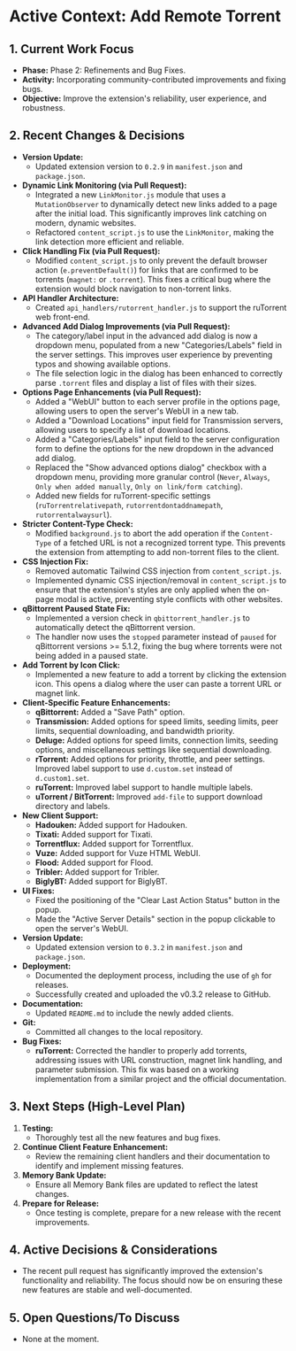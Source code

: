 # Active Context: Add Remote Torrent

## 1. Current Work Focus

-   **Phase:** Phase 2: Refinements and Bug Fixes.
-   **Activity:** Incorporating community-contributed improvements and fixing bugs.
-   **Objective:** Improve the extension's reliability, user experience, and robustness.

## 2. Recent Changes & Decisions

-   **Version Update:**
    -   Updated extension version to `0.2.9` in `manifest.json` and `package.json`.
-   **Dynamic Link Monitoring (via Pull Request):**
    -   Integrated a new `LinkMonitor.js` module that uses a `MutationObserver` to dynamically detect new links added to a page after the initial load. This significantly improves link catching on modern, dynamic websites.
    -   Refactored `content_script.js` to use the `LinkMonitor`, making the link detection more efficient and reliable.
-   **Click Handling Fix (via Pull Request):**
    -   Modified `content_script.js` to only prevent the default browser action (`e.preventDefault()`) for links that are confirmed to be torrents (`magnet:` or `.torrent`). This fixes a critical bug where the extension would block navigation to non-torrent links.
-   **API Handler Architecture:**
    -   Created `api_handlers/rutorrent_handler.js` to support the ruTorrent web front-end.
-   **Advanced Add Dialog Improvements (via Pull Request):**
    -   The category/label input in the advanced add dialog is now a dropdown menu, populated from a new "Categories/Labels" field in the server settings. This improves user experience by preventing typos and showing available options.
    -   The file selection logic in the dialog has been enhanced to correctly parse `.torrent` files and display a list of files with their sizes.
-   **Options Page Enhancements (via Pull Request):**
    -   Added a "WebUI" button to each server profile in the options page, allowing users to open the server's WebUI in a new tab.
    -   Added a "Download Locations" input field for Transmission servers, allowing users to specify a list of download locations.
    -   Added a "Categories/Labels" input field to the server configuration form to define the options for the new dropdown in the advanced add dialog.
    -   Replaced the "Show advanced options dialog" checkbox with a dropdown menu, providing more granular control (`Never`, `Always`, `Only when added manually`, `Only on link/form catching`).
    -   Added new fields for ruTorrent-specific settings (`ruTorrentrelativepath`, `rutorrentdontaddnamepath`, `rutorrentalwaysurl`).
-   **Stricter Content-Type Check:**
    -   Modified `background.js` to abort the add operation if the `Content-Type` of a fetched URL is not a recognized torrent type. This prevents the extension from attempting to add non-torrent files to the client.
-   **CSS Injection Fix:**
    -   Removed automatic Tailwind CSS injection from `content_script.js`.
    -   Implemented dynamic CSS injection/removal in `content_script.js` to ensure that the extension's styles are only applied when the on-page modal is active, preventing style conflicts with other websites.
-   **qBittorrent Paused State Fix:**
    -   Implemented a version check in `qbittorrent_handler.js` to automatically detect the qBittorrent version.
    -   The handler now uses the `stopped` parameter instead of `paused` for qBittorrent versions >= 5.1.2, fixing the bug where torrents were not being added in a paused state.
-   **Add Torrent by Icon Click:**
    -   Implemented a new feature to add a torrent by clicking the extension icon. This opens a dialog where the user can paste a torrent URL or magnet link.
-   **Client-Specific Feature Enhancements:**
    -   **qBittorrent:** Added a "Save Path" option.
    -   **Transmission:** Added options for speed limits, seeding limits, peer limits, sequential downloading, and bandwidth priority.
    -   **Deluge:** Added options for speed limits, connection limits, seeding options, and miscellaneous settings like sequential downloading.
    -   **rTorrent:** Added options for priority, throttle, and peer settings. Improved label support to use `d.custom.set` instead of `d.custom1.set`.
    -   **ruTorrent:** Improved label support to handle multiple labels.
    -   **uTorrent / BitTorrent:** Improved `add-file` to support download directory and labels.
-   **New Client Support:**
    -   **Hadouken:** Added support for Hadouken.
    -   **Tixati:** Added support for Tixati.
    -   **Torrentflux:** Added support for Torrentflux.
    -   **Vuze:** Added support for Vuze HTML WebUI.
    -   **Flood:** Added support for Flood.
    -   **Tribler:** Added support for Tribler.
    -   **BiglyBT:** Added support for BiglyBT.
-   **UI Fixes:**
    -   Fixed the positioning of the "Clear Last Action Status" button in the popup.
    -   Made the "Active Server Details" section in the popup clickable to open the server's WebUI.
-   **Version Update:**
    -   Updated extension version to `0.3.2` in `manifest.json` and `package.json`.
-   **Deployment:**
    -   Documented the deployment process, including the use of `gh` for releases.
    -   Successfully created and uploaded the v0.3.2 release to GitHub.
-   **Documentation:**
    -   Updated `README.md` to include the newly added clients.
-   **Git:**
    -   Committed all changes to the local repository.
-   **Bug Fixes:**
    -   **ruTorrent:** Corrected the handler to properly add torrents, addressing issues with URL construction, magnet link handling, and parameter submission. This fix was based on a working implementation from a similar project and the official documentation.

## 3. Next Steps (High-Level Plan)

1.  **Testing:**
    -   Thoroughly test all the new features and bug fixes.
2.  **Continue Client Feature Enhancement:**
    -   Review the remaining client handlers and their documentation to identify and implement missing features.
3.  **Memory Bank Update:**
    -   Ensure all Memory Bank files are updated to reflect the latest changes.
4.  **Prepare for Release:**
    -   Once testing is complete, prepare for a new release with the recent improvements.

## 4. Active Decisions & Considerations

-   The recent pull request has significantly improved the extension's functionality and reliability. The focus should now be on ensuring these new features are stable and well-documented.

## 5. Open Questions/To Discuss
-   None at the moment.
